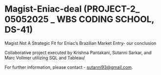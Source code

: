 # Magist-Eniac-deal (PROJECT-2_ 05052025 _ WBS CODING SCHOOL, DS-41)

Magist Not A Strategic Fit for Eniac’s Brazilian Market Entry- our conclusion

Collaborative project executed by Krishna Pantakani, Sutanni Sarkar, and Marc Vollmer utilizing SQL and Tableau/

For further information, please contact - sutanni93@gmail.com.
